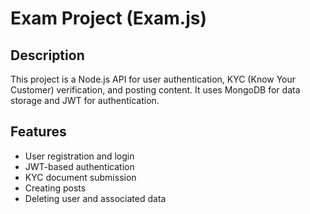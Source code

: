 # Exam Project (Exam.js)

## Description

This project is a Node.js API for user authentication, KYC (Know Your Customer) verification, and posting content. It uses MongoDB for data storage and JWT for authentication.

## Features

- User registration and login
- JWT-based authentication
- KYC document submission
- Creating posts
- Deleting user and associated data

